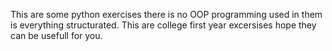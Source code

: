 This are some python exercises there is no OOP programming used in them is everything structurated.
This are college first year excersises hope they can be usefull for you.
